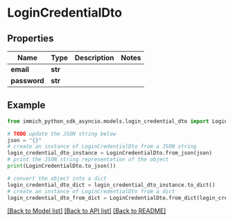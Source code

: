 # LoginCredentialDto


## Properties

Name | Type | Description | Notes
------------ | ------------- | ------------- | -------------
**email** | **str** |  | 
**password** | **str** |  | 

## Example

```python
from immich_python_sdk_asyncio.models.login_credential_dto import LoginCredentialDto

# TODO update the JSON string below
json = "{}"
# create an instance of LoginCredentialDto from a JSON string
login_credential_dto_instance = LoginCredentialDto.from_json(json)
# print the JSON string representation of the object
print(LoginCredentialDto.to_json())

# convert the object into a dict
login_credential_dto_dict = login_credential_dto_instance.to_dict()
# create an instance of LoginCredentialDto from a dict
login_credential_dto_from_dict = LoginCredentialDto.from_dict(login_credential_dto_dict)
```
[[Back to Model list]](../README.md#documentation-for-models) [[Back to API list]](../README.md#documentation-for-api-endpoints) [[Back to README]](../README.md)



